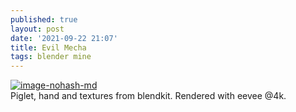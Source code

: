 ```yaml
---
published: true
layout: post
date: '2021-09-22 21:07'
title: Evil Mecha
tags: blender mine 
---
```

[![image-nohash-md](https://i.imgur.com/kG3QjiZ.jpg)](https://i.imgur.com/rc0jsJk.png)  
Piglet, hand and textures from blendkit. Rendered with eevee @4k.
